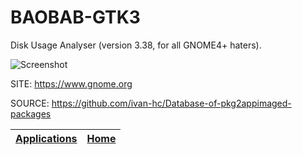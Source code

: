 # BAOBAB-GTK3
 
 Disk Usage Analyser (version 3.38, for all GNOME4+ haters).
 
 ![Screenshot](https://upload.wikimedia.org/wikipedia/commons/5/56/GNOME_Disk_Usage_Analyzer_3.32_screenshot.png)
 
 SITE: https://www.gnome.org
 
 SOURCE: https://github.com/ivan-hc/Database-of-pkg2appimaged-packages

 | [Applications](https://portable-linux-apps.github.io/apps.html) | [Home](https://portable-linux-apps.github.io)
 | --- | --- |
